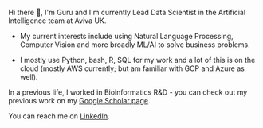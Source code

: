 Hi there 👋, I'm Guru and I'm currently Lead Data Scientist in the Artificial Intelligence team at Aviva UK.

* My current interests include using Natural Language Processing, Computer Vision and more broadly ML/AI to solve business problems. 

* I mostly use Python, bash, R, SQL for my work and a lot of this is on the cloud (mostly AWS currently; but am familiar with GCP and Azure as well).

In a previous life, I worked in Bioinformatics R&D - you can check out my previous work on my [Google Scholar page](https://scholar.google.co.uk/citations?user=oG6yQ7IAAAAJ&hl=en).

You can reach me on [LinkedIn](https://www.linkedin.com/in/gururadhakrishnan/).
